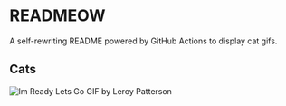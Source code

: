 # READMEOW

A self-rewriting README powered by GitHub Actions to display cat gifs.

## Cats

![Im Ready Lets Go GIF by Leroy Patterson](https://media3.giphy.com/media/CjmvTCZf2U3p09Cn0h/200.gif?cid=9acd02dahdffp4j4b3v307ebfi3ai0tlpqbzuv0nvbsrvwxc&ep=v1_gifs_search&rid=200.gif&ct=g)
